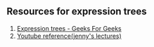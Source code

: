 <h2>Resources for expression trees</h2>

1. <a href="https://www.geeksforgeeks.org/expression-tree/">Expression trees - Geeks For Geeks</a><br>
2. <a href="https://www.youtube.com/watch?v=2Z6g3kNymd0">Youtube reference(jenny's lectures)</a>
